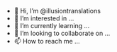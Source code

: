 - 👋 Hi, I’m @illusiontranslations
- 👀 I’m interested in ...
- 🌱 I’m currently learning ...
- 💞️ I’m looking to collaborate on ...
- 📫 How to reach me ...

<!---
illusiontranslations/illusiontranslations is a ✨ special ✨ repository because its `README.md` (this file) appears on your GitHub profile.
You can click the Preview link to take a look at your changes.
--->
